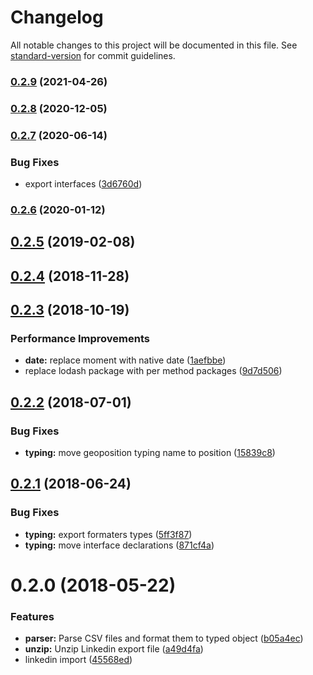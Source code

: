 # Changelog

All notable changes to this project will be documented in this file. See [standard-version](https://github.com/conventional-changelog/standard-version) for commit guidelines.

### [0.2.9](https://github.com/knohime/linkedin-import/compare/v0.2.8...v0.2.9) (2021-04-26)

### [0.2.8](https://github.com/knohime/linkedin-import/compare/v0.2.7...v0.2.8) (2020-12-05)

### [0.2.7](https://github.com/knohime/linkedin-import/compare/v0.2.6...v0.2.7) (2020-06-14)


### Bug Fixes

* export interfaces ([3d6760d](https://github.com/knohime/linkedin-import/commit/3d6760d35678729f7de877460b6e46f8c3affec0))

### [0.2.6](https://github.com/knohime/linkedin-import/compare/v0.2.5...v0.2.6) (2020-01-12)

<a name="0.2.5"></a>
## [0.2.5](https://github.com/knohime/linkedin-import/compare/v0.2.4...v0.2.5) (2019-02-08)



<a name="0.2.4"></a>
## [0.2.4](https://github.com/knohime/linkedin-import/compare/v0.2.3...v0.2.4) (2018-11-28)



<a name="0.2.3"></a>
## [0.2.3](https://github.com/knohime/linkedin-import/compare/v0.2.2...v0.2.3) (2018-10-19)


### Performance Improvements

* **date:** replace moment with native date ([1aefbbe](https://github.com/knohime/linkedin-import/commit/1aefbbe))
* replace lodash package with per method packages ([9d7d506](https://github.com/knohime/linkedin-import/commit/9d7d506))



<a name="0.2.2"></a>
## [0.2.2](https://github.com/knohime/linkedin-import/compare/v0.2.1...v0.2.2) (2018-07-01)


### Bug Fixes

* **typing:** move geoposition typing name to position ([15839c8](https://github.com/knohime/linkedin-import/commit/15839c8))



<a name="0.2.1"></a>
## [0.2.1](https://github.com/knohime/linkedin-import/compare/v0.2.0...v0.2.1) (2018-06-24)


### Bug Fixes

* **typing:** export formaters types ([5ff3f87](https://github.com/knohime/linkedin-import/commit/5ff3f87))
* **typing:** move interface declarations ([871cf4a](https://github.com/knohime/linkedin-import/commit/871cf4a))



<a name="0.2.0"></a>
# 0.2.0 (2018-05-22)


### Features

* **parser:** Parse CSV files and format them to typed object ([b05a4ec](https://github.com/knohime/linkedin-import/commit/b05a4ec))
* **unzip:** Unzip Linkedin export file ([a49d4fa](https://github.com/knohime/linkedin-import/commit/a49d4fa))
* linkedin import ([45568ed](https://github.com/knohime/linkedin-import/commit/45568ed))
